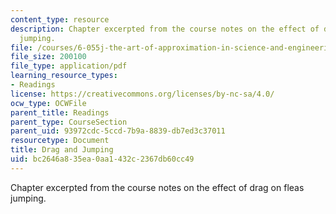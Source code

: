 ```yaml
---
content_type: resource
description: Chapter excerpted from the course notes on the effect of drag on fleas
  jumping.
file: /courses/6-055j-the-art-of-approximation-in-science-and-engineering-spring-2008/bc2646a835ea0aa1432c2367db60cc49_mar03.pdf
file_size: 200100
file_type: application/pdf
learning_resource_types:
- Readings
license: https://creativecommons.org/licenses/by-nc-sa/4.0/
ocw_type: OCWFile
parent_title: Readings
parent_type: CourseSection
parent_uid: 93972cdc-5ccd-7b9a-8839-db7ed3c37011
resourcetype: Document
title: Drag and Jumping
uid: bc2646a8-35ea-0aa1-432c-2367db60cc49
---
```

Chapter excerpted from the course notes on the effect of drag on fleas jumping.